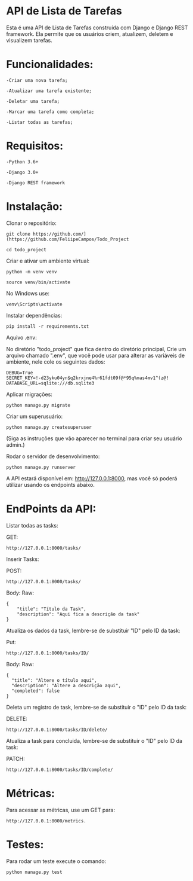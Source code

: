 # API de Lista de Tarefas

Esta é uma API de Lista de Tarefas construída com Django e Django REST framework. Ela permite que os usuários criem, atualizem, deletem e visualizem tarefas.

# Funcionalidades:

	-Criar uma nova tarefa;
				
	-Atualizar uma tarefa existente;
				
	-Deletar uma tarefa;
				
	-Marcar uma tarefa como completa;
				
	-Listar todas as tarefas;
	 

# Requisitos:

	-Python 3.6+
	
	-Django 3.0+
	
	-Django REST framework


# Instalação:

  Clonar o repositório: 

    git clone https://github.com/](https://github.com/FeliipeCampos/Todo_Project

    cd todo_project

  Criar e ativar um ambiente virtual:

    python -m venv venv

    source venv/bin/activate  

No Windows use: 

	venv\Scripts\activate


Instalar dependências:

	pip install -r requirements.txt

Aquivo .env:

No diretório "todo_project" que fica dentro do diretório principal, Crie um arquivo chamado ".env", que você pode usar para alterar as variáveis de ambiente, nele cole os seguintes dados:
	
	DEBUG=True
	SECRET_KEY=!-d23yku04yn$q2krxjne4%r61fdt09f@*95q%mas4mv1^(z@!
	DATABASE_URL=sqlite:///db.sqlite3
 



Aplicar migrações:

	python manage.py migrate


Criar um superusuário:

	python manage.py createsuperuser

  (Siga as instruções que vão aparecer no terminal para criar seu usuário admin.)

Rodar o servidor de desenvolvimento:

	python manage.py runserver

A API estará disponível em: http://127.0.0.1:8000, mas você só poderá utilizar usando os endpoints abaixo.

# EndPoints da API:

Listar todas as tasks:

GET: 

	http://127.0.0.1:8000/tasks/ 

Inserir Tasks:

POST: 

	http://127.0.0.1:8000/tasks/ 

Body: Raw:
		      
	{
		"title": "Título da Task",
		"description": "Aqui fica a descrição da task"
	}

Atualiza os dados da task, lembre-se de substituir "ID" pelo ID da task:

Put: 

	http://127.0.0.1:8000/tasks/ID/ 

  Body: Raw:

    {
      "title": "Altere o título aqui",
      "description": "Altere a descrição aqui",
      "completed": false
    }

Deleta um registro de task, lembre-se de substituir o "ID" pelo ID da task:

DELETE: 
	
	http://127.0.0.1:8000/tasks/ID/delete/ 
	 
Atualiza a task para concluida, lembre-se de substituir o "ID" pelo ID da task:

PATCH: 

	http://127.0.0.1:8000/tasks/ID/complete/ 
 
# Métricas:

Para acessar as métricas, use um GET para: 
 
	http://127.0.0.1:8000/metrics.

# Testes:

Para rodar um teste execute o comando:

	python manage.py test
